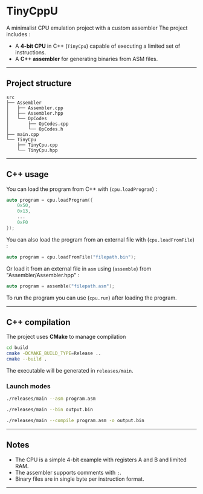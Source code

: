 # TinyCppU

A minimalist CPU emulation project with a custom assembler
The project includes : 
 
- A **4-bit CPU** in C++ (`TinyCpu`) capable of executing a limited set of instructions.  
- A **C++ assembler** for generating binaries from ASM files.
 
---

## Project structure

```
src
├── Assembler
│   ├── Assembler.cpp
│   ├── Assembler.hpp
│   └── OpCodes
│       ├── OpCodes.cpp
│       └── OpCodes.h
├── main.cpp
└── TinyCpu
    ├── TinyCpu.cpp
    └── TinyCpu.hpp
````

---

## C++ usage

You can load the program from C++ with (`cpu.loadProgram`) :
```cpp
auto program = cpu.loadProgram({
    0x50,
    0x13,
    ...
    0xF0
});
```
You can also load the program from an external file with (`cpu.loadFromFile`) :
```cpp
auto program = cpu.loadFromFile("filepath.bin");
```
Or load it from an external file in `asm` using (`assemble`) from "Assembler/Assembler.hpp" :
```cpp
auto program = assemble("filepath.asm");
```
To run the program you can use (`cpu.run`) after loading the program.

---
## C++ compilation

The project uses **CMake** to manage compilation

```bash
cd build
cmake -DCMAKE_BUILD_TYPE=Release ..
cmake --build .
````

The executable will be generated in `releases/main`.

### Launch modes

```bash
./releases/main --asm program.asm
```
```bash
./releases/main --bin output.bin
```
```bash
./releases/main --compile program.asm -o output.bin
```
---

## Notes

* The CPU is a simple 4-bit example with registers A and B and limited RAM.
* The assembler supports comments with `;`.
* Binary files are in single byte per instruction format.

---
